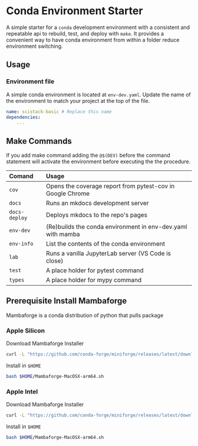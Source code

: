 # Conda Environment Starter

A simple starter for a `conda` development environment with a consistent and repeatable api to rebuild, test, and deploy with `make`. It provides a convenient way to have conda environment from within a folder reduce environment switching.

## Usage

### Environment file

A simple conda environment is located at `env-dev.yaml`.
Update the name of the environment to match your project at the top of the file.

```yaml
name: scistack-basic # Replace this name 
dependencies:
    ...
```

## Make Commands

If you add make command adding the `@$(DEV)` before the command statement will activate the environment before executing the the procedure.

| Comand        | Usage                                                       |
| :------------ | :---------------------------------------------------------- |
| `cov`         | Opens the coverage report from pytest-cov in Google Chrome  |
| `docs`        | Runs an mkdocs development server                           |
| `docs-deploy` | Deploys mkdocs to the repo's pages                          |
| `env-dev`     | (Re)builds the conda environment in env-dev.yaml with mamba |
| `env-info`    | List the contents of the conda environment                  |
| `lab`         | Runs a vanilla JupyterLab server (VS Code is close)         |
| `test`        | A place holder for pytest command                           |
| `types`       | A place holder for mypy command                             |

## Prerequisite Install Mambaforge

Mambaforge is a conda distribution of python that pulls package

### Apple Silicon

Download Mambaforge Installer

```zsh
curl -L "https://github.com/conda-forge/miniforge/releases/latest/download/Mambaforge-MacOSX-arm64.sh" -o $HOME/Mambaforge-MacOSX-arm64.sh
```

Install in `$HOME`

```zsh
bash $HOME/Mambaforge-MacOSX-arm64.sh
```

### Apple Intel

Download Mambaforge Installer

```zsh
curl -L "https://github.com/conda-forge/miniforge/releases/latest/download/Mambaforge-MacOSX-x86_64.sh" -o $HOME/Mambaforge-MacOSX-arm64.sh
```

Install in `$HOME`

```zsh
bash $HOME/Mambaforge-MacOSX-arm64.sh
```
